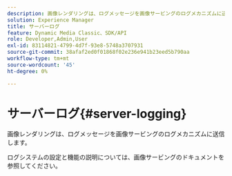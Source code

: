 ```yaml
---
description: 画像レンダリングは、ログメッセージを画像サービングのログメカニズムに送信します。
solution: Experience Manager
title: サーバーログ
feature: Dynamic Media Classic、SDK/API
role: Developer,Admin,User
exl-id: 83114821-4799-4d7f-93e8-5748a3707931
source-git-commit: 38afaf2ed0f01868f02e236e941b23eed5b790aa
workflow-type: tm+mt
source-wordcount: '45'
ht-degree: 0%

---
```


# サーバーログ{#server-logging}

画像レンダリングは、ログメッセージを画像サービングのログメカニズムに送信します。

ログシステムの設定と機能の説明については、画像サービングのドキュメントを参照してください。
